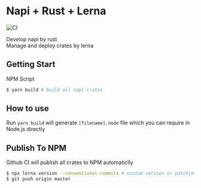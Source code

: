 # Napi + Rust + Lerna

![CI](https://github.com/zhangyuang/lerna-napi/workflows/CI/badge.svg)

Develop napi by rust  
Manage and deploy crates by lerna

## Getting Start

NPM Script

```bash
$ yarn build # build all napi crates
```

## How to use

Run `yarn build` will generate `[filename].node` file which you can require in Node.js directly

## Publish To NPM

Github CI will publish all crates to NPM automaticlly

```bash
$ npx lerna version --conventional-commits # custom version or patch|minor|major
$ git push origin master
```